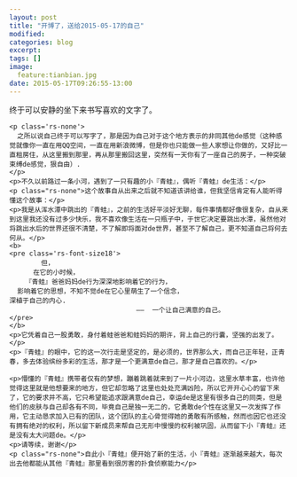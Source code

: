 ```yaml
---
layout: post
title: "开博了，送给2015-05-17的自己"
modified:
categories: blog
excerpt:
tags: []
image:
  feature:tianbian.jpg
date: 2015-05-17T09:26:55-13:00
---
```



<div>
    <p>终于可以安静的坐下来书写喜欢的文字了。<p/>

    <p class='rs-none'>
      之所以说自己终于可以写字了，那是因为自己对于这个地方表示的非同其他de感觉（这种感觉就像你一直在用QQ空间，一直在用新浪微博，但是你也只能做一些人家想让你做的，又好比一直租房住，从这里搬到那里，再从那里搬回这里，突然有一天你有了一座自己的房子，一种突破束缚de感觉，狠自由）.
    </p>
    <p>不久以前路过一条小河，遇到了一只有趣的小『青蛙』，偶听『青蛙』de生活：</p>
    <p class="rs-none">这个故事自从出来之后就不知道该讲给谁，但我坚信肯定有人能听得懂这个故事：</p>
    <p>我是从浑水潭中跳出的『青蛙』，之前的生活好平淡好无聊，每件事情都好像很复杂，自从来到这里我还没有过多少快乐，我不喜欢像生活在一只瓶子中，于世它决定要跳出水潭，虽然他对将跳出水后的世界还很不清楚，不了解即将面对de世界，甚至不了解自己，更不知道自己将何去何从。</p>
    <b>
    <pre class='rs-font-size18'>
            但，
          在它的小时候，
        『青蛙』爸爸妈妈de行为深深地影响着它的行为，
      影响着它的思想，不知不觉de在它心里萌生了一个信念，
    深植于自己的内心.
                                    ——  一个让自己满意的自己。
    </pre>
    </b>
    <p>它凭着自己一股勇敢，身付着蛙爸爸和蛙妈妈的期许，背上自己的行囊，坚强的出发了。</p>
    <p>『青蛙』的眼中，它的这一次行走是坚定的，是必须的，世界那么大，而自己正年轻，正青春，多去体验缤纷多彩的生活，那才是一个更满意de自己，那才是自己喜欢的。</p>

    <p>懵懂的『青蛙』携带者仅有的梦想，蹦着跳着就来到了一片小河边，这里水草丰富，也许他觉得这里就是他想要来的地方，但它却忽略了这里也处处充满凶险，所以它开开心心的留下来了，它的要求并不高，它只希望能追求跟满意de自己，幸运de是这里有很多自己的同类，但是他们的皮肤与自己却各有不同，毕竟自己是独一无二的，它勇敢de个性在这里又一次发挥了作用，它主动恳求加入已有的团队，这个团队的主心骨觉得她的勇敢有所感触，然而也因它也还没有拥有绝对的权利，所以留下新成员来帮自己无形中慢慢的权利被巩固，从而留下小『青蛙』还是没有太大问题de。</p>
    <p>请等续，谢谢</p>
    <p class="rs-none">自此小『青蛙』便开始了新的生活，小『青蛙』逐渐越来越大，每次出去他都能从其他『青蛙』那里看到很厉害的扑食侦察能力</p>

</div>
